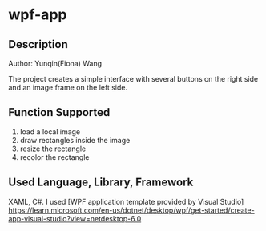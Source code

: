 # wpf-app
## Description

Author: Yunqin(Fiona) Wang

The project creates a simple interface with several buttons on the right side and an image frame on the left side.

## Function Supported
1. load a local image
2. draw rectangles inside the image
3. resize the rectangle
4. recolor the rectangle

## Used Language, Library, Framework
XAML, C#. I used [WPF application template provided by Visual Studio]
https://learn.microsoft.com/en-us/dotnet/desktop/wpf/get-started/create-app-visual-studio?view=netdesktop-6.0
